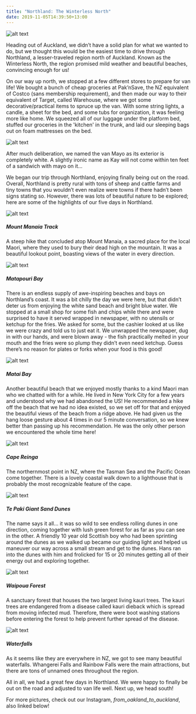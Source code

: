 ```yaml
---
title: "Northland: The Winterless North"
date: 2019-11-05T14:39:50+13:00
---
```


![alt text](https://res.cloudinary.com/dqsylhojv/image/upload/v1572921084/hanswustrack.com/northland/northland-map_g26wfi.png "Northland Route")

Heading out of Auckland, we didn’t have a solid plan for what we wanted to do, but we thought this would be the easiest time to drive through Northland, a lesser-traveled region north of Auckland. Known as the Winterless North, the region promised mild weather and beautiful beaches, convincing enough for us!

On our way up north, we stopped at a few different stores to prepare for van life! We bought a bunch of cheap groceries at Pak’nSave, the NZ equivalent of Costco (sans membership requirement), and then made our way to their equivalent of Target, called Warehouse, where we got some decorative/practical items to spruce up the van. With some string lights, a candle, a sheet for the bed, and some tubs for organization, it was feeling more like home. We squeezed all of our luggage under the platform bed, stuffed our groceries in the 'kitchen' in the trunk, and laid our sleeping bags out on foam mattresses on the bed.

![alt text](https://res.cloudinary.com/dqsylhojv/image/upload/v1572925834/hanswustrack.com/northland/IMG_5337_ptdnu0.jpg "Van organization")

After much deliberation, we named the van Mayo as its exterior is completely white. A slightly ironic name as Kay will not come within ten feet of a sandwich with mayo on it...

We began our trip through Northland, enjoying finally being out on the road. Overall, Northland is pretty rural with tons of sheep and cattle farms and tiny towns that you wouldn’t even realize were towns if there hadn’t been signs stating so. However, there was lots of beautiful nature to be explored; here are some of the highlights of our five days in Northland.

![alt text](https://res.cloudinary.com/dqsylhojv/image/upload/v1572922436/hanswustrack.com/northland/IMG_5330_acn1nb.jpg "Mount Manaia Track")

##### Mount Manaia Track
A steep hike that concluded atop Mount Manaia, a sacred place for the local Maori, where they used to bury their dead high on the mountain. It was a beautiful lookout point, boasting views of the water in every direction. 

![alt text](https://res.cloudinary.com/dqsylhojv/image/upload/v1572923006/hanswustrack.com/northland/IMG_8286_fqxebe.jpg "Matapouri Bay")

##### Matapouri Bay
There is an endless supply of awe-inspiring beaches and bays on Northland’s coast. It was a bit chilly the day we were here, but that didn’t deter us from enjoying the white sand beach and bright blue water. We stopped at a small shop for some fish and chips while there and were surprised to have it served wrapped in newspaper, with no utensils or ketchup for the fries. We asked for some, but the cashier looked at us like we were crazy and told us to just eat it. We unwrapped the newspaper, dug in with our hands, and were blown away - the fish practically melted in your mouth and the fries were so plump they didn’t even need ketchup. Guess there’s no reason for plates or forks when your food is this good!

![alt text](https://res.cloudinary.com/dqsylhojv/image/upload/v1572922435/hanswustrack.com/northland/IMG_5329_aa9tqs.jpg "Matai Bay")

##### Matai Bay
Another beautiful beach that we enjoyed mostly thanks to a kind Maori man who we chatted with for a while. He lived in New York City for a few years and understood why we had abandoned the US! He recommended a hike off the beach that we had no idea existed, so we set off for that and enjoyed the beautiful views of the beach from a ridge above. He had given us the hang loose gesture about 4 times in our 5 minute conversation, so we knew better than passing up his recommendation. He was the only other person we encountered the whole time here! 

![alt text](https://res.cloudinary.com/dqsylhojv/image/upload/v1572922436/hanswustrack.com/northland/IMG_5328_vtousb.jpg "Cape Reinga")

##### Cape Reinga
The northernmost point in NZ, where the Tasman Sea and the Pacific Ocean come together. There is a lovely coastal walk down to a lighthouse that is probably the most recognizable feature of the cape.

![alt text](https://res.cloudinary.com/dqsylhojv/image/upload/v1572923298/hanswustrack.com/northland/CE39588C-819C-476C-B659-1A22DFBE0410_nfel6e.jpg "Te Paki Giant Sand Dunes")

##### Te Paki Giant Sand Dunes
The name says it all… it was so wild to see endless rolling dunes in one direction, coming together with lush green forest for as far as you can see in the other. A friendly 10 year old Scottish boy who had been sprinting around the dunes as we walked up became our guiding light and helped us maneuver our way across a small stream and get to the dunes. Hans ran into the dunes with him and frolicked for 15 or 20 minutes getting all of their energy out and exploring together.

![alt text](https://res.cloudinary.com/dqsylhojv/image/upload/v1572922716/hanswustrack.com/northland/IMG_5332_u3ph5v.jpg "Waipoua Forest")

##### Waipoua Forest
A sanctuary forest that houses the two largest living kauri trees. The kauri trees are endangered from a disease called kauri dieback which is spread from moving infected mud. Therefore, there were boot washing stations before entering the forest to help prevent further spread of the disease.

![alt text](https://res.cloudinary.com/dqsylhojv/image/upload/v1572923003/hanswustrack.com/northland/IMG_5334_d6ttnc.jpg "Rainbow Falls")

##### Waterfalls 
As it seems like they are everywhere in NZ, we got to see many beautiful waterfalls. Whangerei Falls and Rainbow Falls were the main attractions, but there are tons of unnamed ones throughout the region. 

All in all, we had a great few days in Northland. We were happy to finally be out on the road and adjusted to van life well. Next up, we head south!

For more pictures, check out our Instagram, *from_oakland_to_auckland*, also linked below!